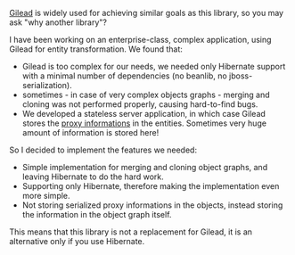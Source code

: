 [Gilead](http://noon.gilead.free.fr/gilead/) is widely used for achieving similar goals as this library, so you may ask "why another library"?

I have been working on an enterprise-class, complex application, using Gilead for entity transformation. We found that:

  * Gilead is too complex for our needs, we needed only Hibernate support with a minimal number of dependencies (no beanlib, no jboss-serialization).
  * sometimes - in case of very complex objects graphs - merging and cloning was not performed properly, causing hard-to-find bugs.
  * We developed a stateless server application, in which case Gilead stores the [proxy informations](http://noon.gilead.free.fr/javadoc/net/sf/gilead/pojo/java5/LightEntity.html) in the entities. Sometimes very huge amount of information is stored here!

So I decided to implement the features we needed:

  * Simple implementation for merging and cloning object graphs, and leaving Hibernate to do the hard work.
  * Supporting only Hibernate, therefore making the implementation even more simple.
  * Not storing serialized proxy informations in the objects, instead storing the information in the object graph itself.

This means that this library is not a replacement for Gilead, it is an alternative only if you use Hibernate.